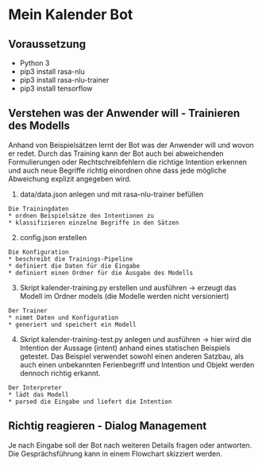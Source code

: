 # Mein Kalender Bot

## Voraussetzung

* Python 3
* pip3 install rasa-nlu
* pip3 install rasa-nlu-trainer
* pip3 install tensorflow

## Verstehen was der Anwender will - Trainieren des Modells
Anhand von Beispielsätzen lernt der Bot was der Anwender will und wovon er redet. Durch das Training kann der Bot auch bei abweichenden Formulierungen oder Rechtschreibfehlern die richtige Intention erkennen und auch neue Begriffe richtig einordnen ohne dass jede mögliche Abweichung explizit angegeben wird.   

1. data/data.json anlegen und mit rasa-nlu-trainer befüllen

```
Die Trainingdaten
* ordnen Beispielsätze den Intentionen zu
* klassifizieren einzelne Begriffe in den Sätzen
```

2. config.json erstellen

```
Die Konfiguration
* beschreibt die Trainings-Pipeline
* definiert die Daten für die Eingabe
* definiert einen Ordner für die Ausgabe des Modells
```

3. Skript kalender-training.py erstellen und ausführen -> erzeugt das Modell im Ordner models (die Modelle werden nicht versioniert)

```
Der Trainer
* nimmt Daten und Konfiguration
* generiert und speichert ein Modell
```

4. Skript kalender-training-test.py anlegen und ausführen -> hier wird die Intention der Aussage (intent) anhand eines statischen Beispiels getestet. Das Beispiel verwendet sowohl einen anderen Satzbau, als auch einen unbekannten Ferienbegriff und Intention und Objekt werden dennoch richtig erkannt.

```
Der Interpreter
* lädt das Modell
* parsed die Eingabe und liefert die Intention
```
## Richtig reagieren - Dialog Management

Je nach Eingabe soll der Bot nach weiteren Details fragen oder antworten. Die Gesprächsführung kann in einem Flowchart skizziert werden.
